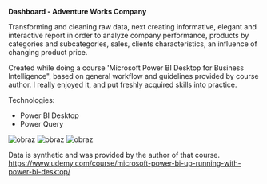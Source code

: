 **Dashboard - Adventure Works Company**

Transforming and cleaning raw data, next creating informative, elegant and interactive report in order to analyze company performance, products by categories and subcategories, sales, clients characteristics, an influence of changing product price.    

Created while doing a course 'Microsoft Power BI Desktop for Business Intelligence", based on general workflow and guidelines provided by course author. I really enjoyed it, and put freshly acquired skills into practice.

Technologies:
* Power BI Desktop
* Power Query

![obraz](https://user-images.githubusercontent.com/102869680/182708834-566b6631-0ad9-488d-b19b-ed5fc7cbd742.png)
![obraz](https://user-images.githubusercontent.com/102869680/182708867-f3e17cfd-7ff7-4f1c-b537-0c899e6fb73e.png)
![obraz](https://user-images.githubusercontent.com/102869680/182708890-3c062788-328a-468b-811e-719b9ab770ea.png)

Data is synthetic and was provided by the author of that course.
https://www.udemy.com/course/microsoft-power-bi-up-running-with-power-bi-desktop/
